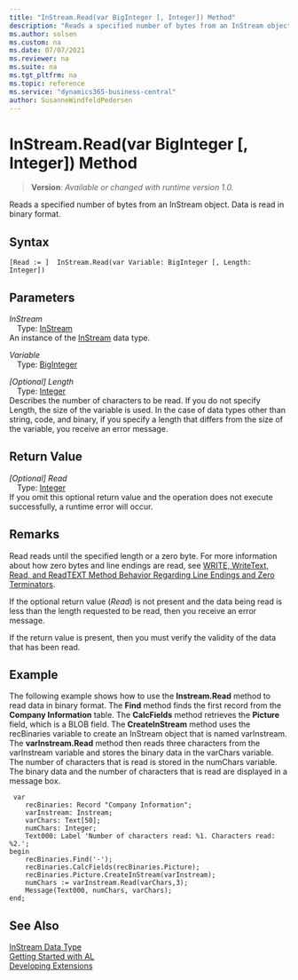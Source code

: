 ```yaml
---
title: "InStream.Read(var BigInteger [, Integer]) Method"
description: "Reads a specified number of bytes from an InStream object."
ms.author: solsen
ms.custom: na
ms.date: 07/07/2021
ms.reviewer: na
ms.suite: na
ms.tgt_pltfrm: na
ms.topic: reference
ms.service: "dynamics365-business-central"
author: SusanneWindfeldPedersen
---
```

[//]: # (START>DO_NOT_EDIT)
[//]: # (IMPORTANT:Do not edit any of the content between here and the END>DO_NOT_EDIT.)
[//]: # (Any modifications should be made in the .xml files in the ModernDev repo.)
# InStream.Read(var BigInteger [, Integer]) Method
> **Version**: _Available or changed with runtime version 1.0._

Reads a specified number of bytes from an InStream object. Data is read in binary format.


## Syntax
```AL
[Read := ]  InStream.Read(var Variable: BigInteger [, Length: Integer])
```
## Parameters
*InStream*  
&emsp;Type: [InStream](instream-data-type.md)  
An instance of the [InStream](instream-data-type.md) data type.  

*Variable*  
&emsp;Type: [BigInteger](../biginteger/biginteger-data-type.md)  
  
*[Optional] Length*  
&emsp;Type: [Integer](../integer/integer-data-type.md)  
Describes the number of characters to be read. If you do not specify Length, the size of the variable is used. In the case of data types other than string, code, and binary, if you specify a length that differs from the size of the variable, you receive an error message.  


## Return Value
*[Optional] Read*  
&emsp;Type: [Integer](../integer/integer-data-type.md)  
 If you omit this optional return value and the operation does not execute successfully, a runtime error will occur.  


[//]: # (IMPORTANT: END>DO_NOT_EDIT)

## Remarks
Read reads until the specified length or a zero byte. For more information about how zero bytes and line endings are read, see [WRITE, WriteText, Read, and ReadTEXT Method Behavior Regarding Line Endings and Zero Terminators](../../devenv-write-read-methods-line-break-behavior.md).
  
 If the optional return value \(*Read*\) is not present and the data being read is less than the length requested to be read, then you receive an error message.  
  
 If the return value is present, then you must verify the validity of the data that has been read.  
  
## Example  
 The following example shows how to use the **Instream.Read** method to read data in binary format. The **Find** method finds the first record from the **Company Information** table. The **CalcFields** method retrieves the **Picture** field, which is a BLOB field. The **CreateInStream** method uses the recBinaries variable to create an InStream object that is named varInstream. The **varInstream.Read** method then reads three characters from the varInstream variable and stores the binary data in the varChars variable. The number of characters that is read is stored in the numChars variable. The binary data and the number of characters that is read are displayed in a message box. 

```al
 var
    recBinaries: Record "Company Information";
    varInstream: Instream;
    varChars: Text[50];
    numChars: Integer;
    Text000: Label 'Number of characters read: %1. Characters read: %2.';
begin 
    recBinaries.Find('-');  
    recBinaries.CalcFields(recBinaries.Picture);  
    recBinaries.Picture.CreateInStream(varInstream);  
    numChars := varInstream.Read(varChars,3);  
    Message(Text000, numChars, varChars);  
end;
```  
  

## See Also
[InStream Data Type](instream-data-type.md)  
[Getting Started with AL](../../devenv-get-started.md)  
[Developing Extensions](../../devenv-dev-overview.md)